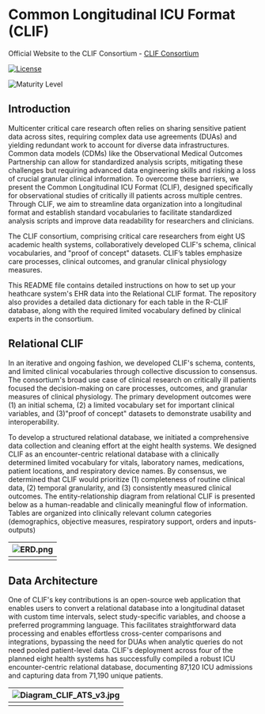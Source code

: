 # Common Longitudinal ICU Format (CLIF)

Official Website to the CLIF Consortium - [CLIF Consortium](https://kaveric.github.io/clif-consortium/about.html)

[![License](https://img.shields.io/badge/license-Apache%202.0-blue.svg)](https://opensource.org/licenses/Apache-2.0)

![Maturity Level](https://img.shields.io/badge/maturity-Beta-yellow)


## Introduction
Multicenter critical care research often relies on sharing sensitive patient data across sites, requiring complex data use agreements (DUAs) and yielding redundant work to account for diverse data infrastructures. Common data models (CDMs) like the Observational Medical Outcomes Partnership can allow for standardized analysis scripts, mitigating these challenges but requiring advanced data engineering skills and risking a loss of crucial granular clinical information. To overcome these barriers, we present the Common Longitudinal ICU Format (CLIF), designed specifically for observational studies of critically ill patients across multiple centres. Through CLIF, we aim to streamline data organization into a longitudinal format and establish standard vocabularies to facilitate standardized analysis scripts and improve data readability for researchers and clinicians.

The CLIF consortium, comprising critical care researchers from eight US academic health systems, collaboratively developed CLIF's schema, clinical vocabularies, and "proof of concept" datasets. CLIF’s tables emphasize care processes, clinical outcomes, and granular clinical physiology measures.

This README file contains detailed instructions on how to set up your heathcare system's EHR data into the Relational CLIF format. The repository also provides a detailed data dictionary for each table in the R-CLIF database, along with the required limited vocabulary defined by clinical experts in the consortium. 

## Relational CLIF

In an iterative and ongoing fashion, we developed CLIF's schema, contents, and limited clinical vocabularies through collective discussion to consensus. The consortium's broad use case of clinical research on critically ill patients focused the decision-making on care processes, outcomes, and granular measures of clinical physiology. The primary development outcomes were (1) an initial schema, (2) a limited vocabulary set for important clinical variables, and (3)"proof of concept" datasets to demonstrate usability and interoperability.

To develop a structured relational database, we initiated a comprehensive data collection and cleaning effort at the eight health systems. We designed CLIF as an encounter-centric relational database with a clinically determined limited vocabulary for vitals, laboratory names, medications, patient locations, and respiratory device names. By consensus, we determined that CLIF would prioritize (1) completeness of routine clinical data, (2) temporal granularity, and (3) consistently measured clinical outcomes. The entity-relationship diagram from relational CLIF is presented below as a human-readable and clinically meaningful flow of information. Tables are organized into clinically relevant column categories (demographics, objective measures, respiratory support, orders and inputs-outputs)

| ![ERD.png](/images/ERD.png) | 
|:--:| 
||


## Data Architecture 

One of CLIF's key contributions is an open-source web application that enables users to convert a relational database into a longitudinal dataset with custom time intervals, select study-specific variables, and choose a preferred programming language. This facilitates straightforward data processing and enables effortless cross-center comparisons and integrations, bypassing the need for DUAs when analytic queries do not need pooled patient-level data. CLIF's deployment across four of the planned eight health systems has successfully compiled a robust ICU encounter-centric relational database, documenting 87,120 ICU admissions and capturing data from 71,190 unique patients.

| ![Diagram_CLIF_ATS_v3.jpg](/images/Diagram_CLIF_ATS_v3.jpg) | 
|:--:| 
||



